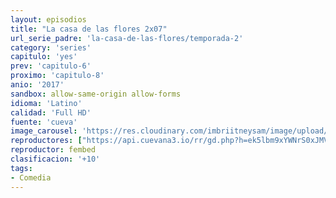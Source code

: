 ```yaml
---
layout: episodios
title: "La casa de las flores 2x07"
url_serie_padre: 'la-casa-de-las-flores/temporada-2'
category: 'series'
capitulo: 'yes'
prev: 'capitulo-6'
proximo: 'capitulo-8'
anio: '2017'
sandbox: allow-same-origin allow-forms
idioma: 'Latino'
calidad: 'Full HD'
fuente: 'cueva'
image_carousel: 'https://res.cloudinary.com/imbriitneysam/image/upload/v1546638640/casa-papel-1-poster-min.jpg'
reproductores: ["https://api.cuevana3.io/rr/gd.php?h=ek5lbm9xYWNrS0xJMVp5b21KREk0dFBLbjVkaHhkRGdrOG1jbnBpUnhhS1ZxMnVBaHBLVHhOM0ppcCtIeUxuZHNyZURmbjNaMWJlcjE0YWRnY2FxNTVxU3FadVkyUT09"]
reproductor: fembed
clasificacion: '+10'
tags:
- Comedia
---
```













